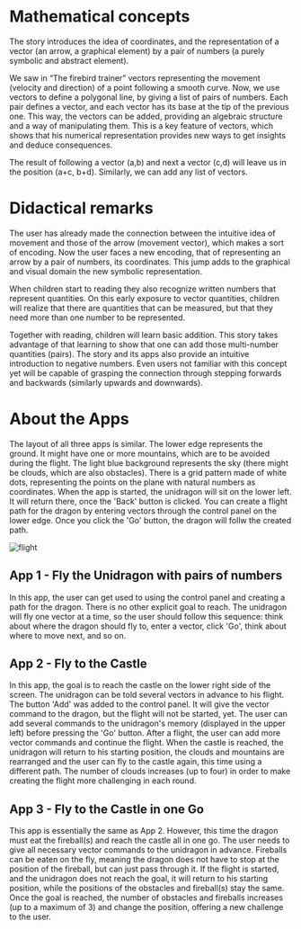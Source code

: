 # Mathematical concepts
The story introduces the idea of coordinates, and the representation of a vector (an arrow, a graphical element) by a pair of numbers (a purely symbolic and abstract element).

We saw in “The firebird trainer” vectors representing the movement (velocity and direction) of a point following a smooth curve. Now, we use vectors to define a polygonal line, by giving a list of pairs of numbers. Each pair defines a vector, and each vector has its base at the tip of the previous one. This way, the vectors can be added, providing an algebraic structure and a way of manipulating them. This is a key feature of vectors, which shows that his numerical representation provides new ways to get insights and deduce consequences.

The result of following a vector (a,b) and next a vector (c,d) will leave us in the position (a+c, b+d). Similarly, we can add any list of vectors. 

# Didactical remarks

The user has already made the connection between the intuitive idea of movement and those of the arrow (movement vector), which makes a sort of encoding. Now the user faces a new encoding, that of representing an arrow by a pair of numbers, its coordinates. This jump adds to the graphical and visual domain the new symbolic representation.

When children start to reading they also recognize written numbers that represent quantities. On this early exposure to vector quantities, children will realize that there are quantities that can be measured, but that they need more than one number to be represented.

Together with reading, children will learn basic addition. This story takes advantage of that learning to show that one can add those multi-number quantities (pairs). The story and its apps also provide an intuitive introduction to negative numbers. Even users not familiar with this concept yet will be capable of grasping the connection through stepping forwards and backwards (similarly upwards and downwards).


# About the Apps
The layout of all three apps is similar. The lower edge represents the ground. It might have one or more mountains, which are to be avoided during the flight. The light blue background represents the sky (there might be clouds, which are also obstacles). There is a grid pattern made of white dots, representing the points on the plane with natural numbers as coordinates. When the app is started, the unidragon will sit on the lower left. It will return there, once the 'Back' button is clicked. You can create a flight path for the dragon by entering vectors through the control panel on the lower edge. Once you click the 'Go' button, the dragon will follw the created path.

![flight](/stories/fire-2/img/_align-center_/flight.png)


## App 1 - Fly the Unidragon with pairs of numbers

In this app, the user can get used to using the control panel and creating a path for the dragon. There is no other explicit goal to reach. The unidragon will fly one vector at a time, so the user should follow this sequence: think about where the dragon should fly to, enter a vector, click 'Go', think about where to move next, and so on.

## App 2 - Fly to the Castle

In this app, the goal is to reach the castle on the lower right side of the screen. The unidragon can be told several vectors in advance to his flight. The button 'Add' was added to the control panel. It will give the vector command to the dragon, but the flight will not be started, yet. The user can add several commands to the unidragon's memory (displayed in the upper left) before pressing the 'Go' button. After a flight, the user can add more vector commands and continue the flight. When the castle is reached, the unidragon will return to his starting position, the clouds and mountains are rearranged and the user can fly to the castle again, this time using a different path. The number of clouds increases (up to four) in order to make creating the flight more challenging in each round.

## App 3 - Fly to the Castle in one Go

This app is essentially the same as App 2. However, this time the dragon must eat the fireball(s) and reach the castle all in one go. The user needs to give all necessary vector commands to the unidragon in advance. Fireballs can be eaten on the fly, meaning the dragon does not have to stop at the position of the fireball, but can just pass through it. If the flight is started, and the unidragon does not reach the goal, it will return to his starting position, while the positions of the obstacles and fireball(s) stay the same. Once the goal is reached, the number of obstacles and fireballs increases (up to a maximum of 3) and change the position, offering a new challenge to the user.

